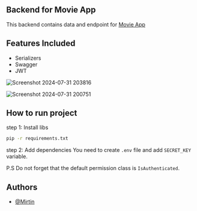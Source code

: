 
## Backend for Movie App
This backend contains data and endpoint for [Movie App](https://github.com/Mirtin/movie-frontend)

## Features Included
- Serializers
- Swagger
- JWT


![Screenshot 2024-07-31 203816](https://github.com/user-attachments/assets/4ae4c147-3d8e-43f0-98f4-2214b5bc1847)
 
![Screenshot 2024-07-31 200751](https://github.com/user-attachments/assets/fb0cd7b1-002b-4675-89fc-20dfc91801bb)

## How to run project
step 1: Install libs
```sh
pip -r requirements.txt
```
step 2: Add dependencies
You need to create `.env` file and add `SECRET_KEY` variable.


P.S
Do not forget that the default permission class is `IsAuthenticated`.

## Authors

- [@Mirtin](https://www.github.com/Mirtin)
